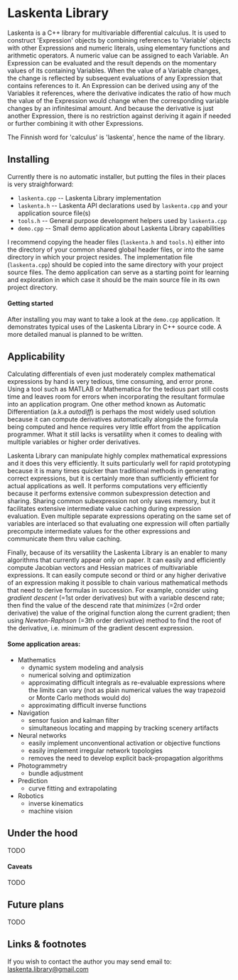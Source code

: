 # Laskenta Library

Laskenta is a C++ library for multivariable differential calculus.  It is used to construct 'Expression' objects by combining references to 'Variable' objects with other Expressions and numeric literals, using elementary functions and arithmetic operators.  A numeric value can be assigned to each Variable.  An Expression can be evaluated and the result depends on the momentary values of its containing Variables.  When the value of a Variable changes, the change is reflected by subsequent evaluations of any Expression that contains references to it.  An Expression can be derived using any of the Variables it references, where the derivative indicates the ratio of how much the value of the Expression would change when the corresponding variable changes by an infinitesimal amount.  And because the derivative is just another Expression, there is no restriction against deriving it again if needed or further combining it with other Expressions.

The Finnish word for 'calculus' is 'laskenta', hence the name of the library.

## Installing
Currently there is no automatic installer, but putting the files in their places is very straighforward:

- `laskenta.cpp` -- Laskenta Library implementation
- `laskenta.h` -- Laskenta API declarations used by `laskenta.cpp` and your application source file(s)
- `tools.h` -- General purpose development helpers used by `laskenta.cpp`
- `demo.cpp` -- Small demo application about Laskenta Library capabilities

I recommend copying the header files (`laskenta.h` and `tools.h`) either into the directory of your common shared global header files, or into the same directory in which your project resides.  The implementation file (`laskenta.cpp`) should be copied into the same directory with your project source files.  The demo application can serve as a starting point for learning and exploration in which case it should be the main source file in its own project directory.

#### Getting started
After installing you may want to take a look at the `demo.cpp` application.  It demonstrates typical uses of the Laskenta Library in C++ source code.  A more detailed manual is planned to be written.

## Applicability
Calculating differentials of even just moderately complex mathematical expressions by hand is very tedious, time consuming, and error prone.  Using a tool such as MATLAB or Mathematica for the tedious part still costs time and leaves room for errors when incorporating the resultant formulae into an application program.  One other method known as Automatic Differentiation (a.k.a *autodiff*) is perhaps the most widely used solution because it can compute derivatives automatically alongside the formula being computed and hence requires very little effort from the application programmer.  What it still lacks is versatility when it comes to dealing with multiple variables or higher order derivatives.

Laskenta Library can manipulate highly complex mathematical expressions and it does this very efficiently.  It suits particularly well for rapid prototyping because it is many times quicker than traditional methods in generating correct expressions, but it is certainly more than sufficiently efficient for actual applications as well.  It performs computations very efficiently because it performs extensive common subexpression detection and sharing.  Sharing common subexpression not only saves memory, but it facilitates extensive intermediate value caching during expression evaluation.  Even multiple separate expressions operating on the same set of variables are interlaced so that evaluating one expression will often partially precompute intermediate values for the other expressions and communicate them thru value caching.

Finally, because of its versatility the Laskenta Library is an enabler to many algorithms that currently appear only on paper.  It can easily and efficiently compute Jacobian vectors and Hessian matrices of multivariable expressions.  It can easily compute second or third or any higher derivative of an expression making it possible to chain various mathematical methods that need to derive formulas in succession.  For example, consider using *gradient descent* (=1st order derivatives) but with a variable descend rate; then find the value of the descend rate that *minimizes* (=2rd order derivative) the value of the original function along the current gradient; then using *Newton-Raphson* (=3th order derivative) method to find the root of the derivative, i.e. minimum of the gradient descent expression.

#### Some application areas:
* Mathematics
  * dynamic system modeling and analysis
  * numerical solving and optimization
  * approximating difficult integrals as re-evaluable expressions where the limits can vary (not as plain numerical values the way trapezoid or Monte Carlo methods would do)
  * approximating difficult inverse functions
* Navigation
  * sensor fusion and kalman filter
  * simultaneous locating and mapping by tracking scenery artifacts
* Neural networks
  * easily implement unconventional activation or objective functions
  * easily implement irregular network topologies
  * removes the need to develop explicit back-propagation algorithms
* Photogrammetry
  * bundle adjustment
* Prediction
  * curve fitting and extrapolating
* Robotics
  * inverse kinematics
  * machine vision

## Under the hood
TODO

#### Caveats
TODO

## Future plans
TODO

## Links & footnotes

If you wish to contact the author you may send email to: laskenta.library@gmail.com
